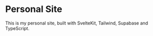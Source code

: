 # Personal Site
This is my personal site, built with SvelteKit, Tailwind, Supabase and TypeScript. 
